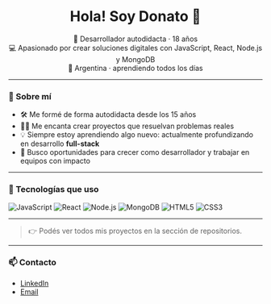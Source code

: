 <h1 align="center">Hola! Soy Donato 👋</h1>

<p align="center">
  🧠 Desarrollador autodidacta · 18 años <br>
  💻 Apasionado por crear soluciones digitales con JavaScript, React, Node.js y MongoDB <br>
  📍 Argentina · aprendiendo todos los días
</p>

---

### 🚀 Sobre mí

- 🛠️ Me formé de forma autodidacta desde los 15 años
- 👨‍💻 Me encanta crear proyectos que resuelvan problemas reales
- 💡 Siempre estoy aprendiendo algo nuevo: actualmente profundizando en desarrollo **full-stack**
- 🎯 Busco oportunidades para crecer como desarrollador y trabajar en equipos con impacto

---

### 🧰 Tecnologías que uso

![JavaScript](https://img.shields.io/badge/-JavaScript-black?style=flat-square&logo=javascript)
![React](https://img.shields.io/badge/-React-black?style=flat-square&logo=react)
![Node.js](https://img.shields.io/badge/-Node.js-black?style=flat-square&logo=node.js)
![MongoDB](https://img.shields.io/badge/-MongoDB-black?style=flat-square&logo=mongodb)
![HTML5](https://img.shields.io/badge/-HTML5-black?style=flat-square&logo=html5)
![CSS3](https://img.shields.io/badge/-CSS3-black?style=flat-square&logo=css3)

---


> 👉 Podés ver todos mis proyectos en la sección de repositorios.

---

### 📫 Contacto

- [LinkedIn](https://www.linkedin.com/in/donato-bernacchi)
- [Email](mailto:dona04122@gmail.com)
